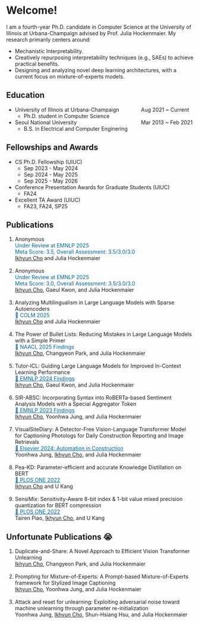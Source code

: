 <style>
r { color: Red }
o { color: Orange }
g { color: Green }
c { color: Cyan }
blue { color: Blue }
customb { color: #006699 }
</style>

# Welcome!
I am a fourth-year Ph.D. candidate in Computer Science at the University of Illinois at Urbana-Champaign advised by Prof. Julia Hockenmaier. My research primarily centers around: 
- Mechanistic Interpretability.
- Creatively repurposing interpretability techniques (e.g., SAEs) to achieve practical benefits.
- Designing and analyzing novel deep learning architectures, with a current focus on mixture-of-experts models.

## Education
- University of Illinois at Urbana-Champaign &nbsp;&nbsp;&nbsp;&nbsp;&nbsp;&nbsp;&nbsp;&nbsp;&nbsp;&nbsp;&nbsp;&nbsp;&nbsp; Aug 2021 ~ Current
  - Ph.D. student in Computer Science								       		
- Seoul National University  &nbsp;&nbsp;&nbsp;&nbsp;&nbsp;&nbsp;&nbsp;&nbsp;&nbsp;&nbsp;&nbsp;&nbsp;&nbsp;&nbsp;&nbsp;&nbsp;&nbsp;&nbsp;&nbsp;&nbsp;&nbsp;&nbsp;&nbsp;&nbsp;&nbsp;&nbsp;&nbsp;&nbsp;&nbsp;&nbsp;&nbsp;&nbsp;&nbsp;&nbsp;&nbsp;&nbsp;&nbsp;&nbsp;&nbsp;&nbsp;&nbsp;&nbsp; Mar 2013 ~ Feb 2021
  - B.S. in Electrical and Computer Enginering

## Fellowships and Awards
- CS Ph.D. Fellowship (UIUC)
  - Sep 2023 - May 2024
  - Sep 2024 - May 2025
  - Sep 2025 - May 2026
- Conference Presentation Awards for Graduate Students (UIUC)
  - FA24
- Excellent TA Award (UIUC)
  - FA23, FA24, SP25

## Publications
1. Anonymous <br><customb>Under Review at EMNLP 2025</customb><br><customb>Meta Score: 3.5, Overall Assessment: 3.5/3.0/3.0</customb><br><ins>Ikhyun Cho</ins> and Julia Hockenmaier<br><br>
2. Anonymous <br><customb>Under Review at EMNLP 2025</customb><br><customb>Meta Score: 3.0, Overall Assessment: 3.5/3.0/3.0</customb><br><ins>Ikhyun Cho</ins>, Gaeul Kwon, and Julia Hockenmaier<br><br>
3. Analyzing Multilingualism in Large Language Models with Sparse Autoencoders <br><customb>🎉 COLM 2025</customb><br><ins>Ikhyun Cho</ins> and Julia Hockenmaier<br><br>
4. The Power of Bullet Lists: Reducing Mistakes in Large Language Models with a Simple Primer <br><customb>🎉 NAACL 2025 Findings</customb><br><ins>Ikhyun Cho</ins>, Changyeon Park, and Julia Hockenmaier<br><br>
5. Tutor-ICL: Guiding Large Language Models for Improved In-Context Learning Performance <br><a href="https://aclanthology.org/2024.findings-emnlp.554/" style="color: #006699;">🎉 EMNLP 2024 Findings</a><br><ins>Ikhyun Cho</ins>, Gaeul Kwon, and Julia Hockenmaier<br><br>
6. SIR-ABSC: Incorporating Syntax into RoBERTa-based Sentiment Analysis Models with a Special Aggregator Token<br><a href="https://aclanthology.org/2023.findings-emnlp.572/" style="color: #006699;">🎉 EMNLP 2023 Findings</a><br><ins>Ikhyun Cho</ins>, Yoonhwa Jung, and Julia Hockenmaier<br><br>
7. VisualSiteDiary: A Detector-Free Vision-Language Transformer Model for Captioning Photologs for Daily Construction Reporting and Image Retrievals<br><a href="https://www.sciencedirect.com/science/article/pii/S092658052400219X" style="color: #006699;">🎉 Elsevier 2024: Automation in Construction</a><br>Yoonhwa Jung, <ins>Ikhyun Cho</ins>, and Julia Hockenmaier<br><br>
8. Pea-KD: Parameter-efficient and accurate Knowledge Distillation on BERT<br><a href="https://journals.plos.org/plosone/article?id=10.1371/journal.pone.0263592" style="color: #006699;">🎉 PLOS ONE 2022</a><br><ins>Ikhyun Cho</ins> and U Kang<br><br>
9. SensiMix: Sensitivity-Aware 8-bit index & 1-bit value mixed precision quantization for BERT compression<br><a href="https://journals.plos.org/plosone/article?id=10.1371/journal.pone.0265621" style="color: #006699;">🎉 PLOS ONE 2022</a><br>Tairen Piao, <ins>Ikhyun Cho</ins>, and U Kang

## Unfortunate Publications 😭
1. Duplicate-and-Share: A Novel Approach to Efficient Vision Transformer Unlearning<br><ins>Ikhyun Cho</ins>, Changyeon Park, and Julia Hockenmaier<br><br>
2. Prompting for Mixture-of-Experts: A Prompt-based Mixture-of-Experts framework for Stylized Image Captioning<br><ins>Ikhyun Cho</ins>, Yoonhwa Jung, and Julia Hockenmaier<br><br>
3. Attack and reset for unlearning: Exploiting adversarial noise toward machine unlearning through parameter re-initialization<br>Yoonhwa Jung, <ins>Ikhyun Cho</ins>, Shun-Hsiang Hsu, and Julia Hockenmaier<br><br>
